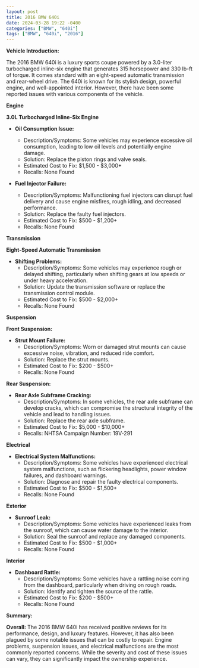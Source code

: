 ```yaml
---
layout: post
title: 2016 BMW 640i
date: 2024-03-28 19:22 -0400
categories: ["BMW", "640i"]
tags: ["BMW", "640i", "2016"]
---
```

**Vehicle Introduction:**

The 2016 BMW 640i is a luxury sports coupe powered by a 3.0-liter turbocharged inline-six engine that generates 315 horsepower and 330 lb-ft of torque. It comes standard with an eight-speed automatic transmission and rear-wheel drive. The 640i is known for its stylish design, powerful engine, and well-appointed interior. However, there have been some reported issues with various components of the vehicle.

**Engine**

**3.0L Turbocharged Inline-Six Engine**

- **Oil Consumption Issue:**
  - Description/Symptoms: Some vehicles may experience excessive oil consumption, leading to low oil levels and potentially engine damage.
  - Solution: Replace the piston rings and valve seals.
  - Estimated Cost to Fix: $1,500 - $3,000+
  - Recalls: None Found

- **Fuel Injector Failure:**
  - Description/Symptoms: Malfunctioning fuel injectors can disrupt fuel delivery and cause engine misfires, rough idling, and decreased performance.
  - Solution: Replace the faulty fuel injectors.
  - Estimated Cost to Fix: $500 - $1,200+
  - Recalls: None Found

**Transmission**

**Eight-Speed Automatic Transmission**

- **Shifting Problems:**
  - Description/Symptoms: Some vehicles may experience rough or delayed shifting, particularly when shifting gears at low speeds or under heavy acceleration.
  - Solution: Update the transmission software or replace the transmission control module.
  - Estimated Cost to Fix: $500 - $2,000+
  - Recalls: None Found

**Suspension**

**Front Suspension:**

- **Strut Mount Failure:**
  - Description/Symptoms: Worn or damaged strut mounts can cause excessive noise, vibration, and reduced ride comfort.
  - Solution: Replace the strut mounts.
  - Estimated Cost to Fix: $200 - $500+
  - Recalls: None Found

**Rear Suspension:**

- **Rear Axle Subframe Cracking:**
  - Description/Symptoms: In some vehicles, the rear axle subframe can develop cracks, which can compromise the structural integrity of the vehicle and lead to handling issues.
  - Solution: Replace the rear axle subframe.
  - Estimated Cost to Fix: $5,000 - $10,000+
  - Recalls: NHTSA Campaign Number: 19V-291

**Electrical**

- **Electrical System Malfunctions:**
  - Description/Symptoms: Some vehicles have experienced electrical system malfunctions, such as flickering headlights, power window failures, and dashboard warnings.
  - Solution: Diagnose and repair the faulty electrical components.
  - Estimated Cost to Fix: $500 - $1,500+
  - Recalls: None Found

**Exterior**

- **Sunroof Leak:**
  - Description/Symptoms: Some vehicles have experienced leaks from the sunroof, which can cause water damage to the interior.
  - Solution: Seal the sunroof and replace any damaged components.
  - Estimated Cost to Fix: $500 - $1,000+
  - Recalls: None Found

**Interior**

- **Dashboard Rattle:**
  - Description/Symptoms: Some vehicles have a rattling noise coming from the dashboard, particularly when driving on rough roads.
  - Solution: Identify and tighten the source of the rattle.
  - Estimated Cost to Fix: $200 - $500+
  - Recalls: None Found

**Summary:**

**Overall:** The 2016 BMW 640i has received positive reviews for its performance, design, and luxury features. However, it has also been plagued by some notable issues that can be costly to repair. Engine problems, suspension issues, and electrical malfunctions are the most commonly reported concerns. While the severity and cost of these issues can vary, they can significantly impact the ownership experience.
